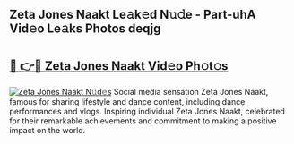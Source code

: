 ## Zeta Jones Naakt Le𝚊k𝚎d N𝚞𝚍e - Part-uhA Vid𝚎o Le𝚊ks Photos deqjg

# <h2><a href="http://fb5m1x.evod.top/?m=Zeta+Jones+Naakt">🔗 👉🔴 Zeta Jones Naakt Vid𝚎o Ph𝚘t𝚘s</a></h2>

[![Zeta Jones Naakt N𝚞d𝚎s](https://i.imgur.com/8V9OHl7.gif)](http://fb5m1x.evod.top/?m=Zeta+Jones+Naakt)
Social media sensation Zeta Jones Naakt, famous for sharing lifestyle and dance content, including dance performances and vlogs. Inspiring individual Zeta Jones Naakt, celebrated for their remarkable achievements and commitment to making a positive impact on the world. 
